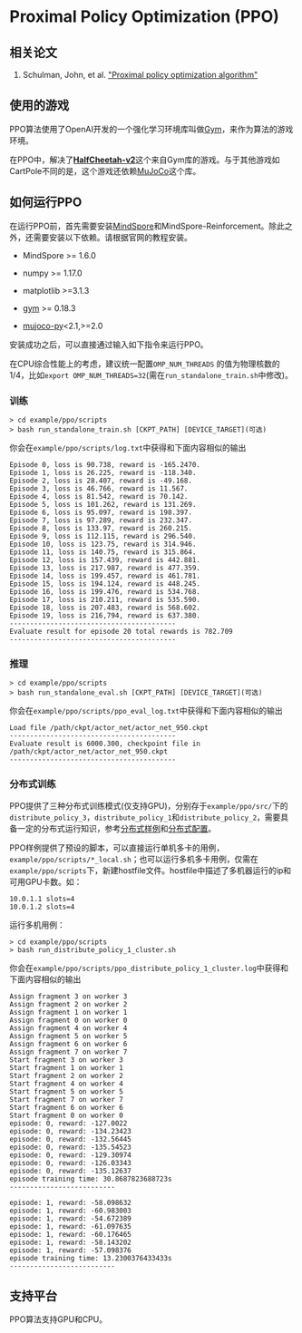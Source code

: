 # Proximal Policy Optimization (PPO)

## 相关论文

1. Schulman, John, et al. ["Proximal policy optimization algorithm"](https://arxiv.org/pdf/1707.06347.pdf)

## 使用的游戏

PPO算法使用了OpenAI开发的一个强化学习环境库叫做[Gym](https://github.com/openai/gym)，来作为算法的游戏环境。

在PPO中，解决了[**HalfCheetah-v2**](https://www.gymlibrary.ml/environments/mujoco/half_cheetah/)这个来自Gym库的游戏。与于其他游戏如CartPole不同的是，这个游戏还依赖[MuJoCo](https://github.com/openai/mujoco-py)这个库。

## 如何运行PPO

在运行PPO前，首先需要安装[MindSpore](https://www.mindspore.cn/install)和MindSpore-Reinforcement。除此之外，还需要安装以下依赖。请根据官网的教程安装。

- MindSpore >= 1.6.0

- numpy >= 1.17.0
- matplotlib >=3.1.3
- [gym](https://github.com/openai/gym) >= 0.18.3
- [mujoco-py](https://github.com/openai/mujoco-py)<2.1,>=2.0

安装成功之后，可以直接通过输入如下指令来运行PPO。

在CPU综合性能上的考虑，建议统一配置`OMP_NUM_THREADS` 的值为物理核数的1/4，比如`export OMP_NUM_THREADS=32`(需在`run_standalone_train.sh`中修改)。

### 训练

```shell
> cd example/ppo/scripts
> bash run_standalone_train.sh [CKPT_PATH] [DEVICE_TARGET](可选)
```

你会在`example/ppo/scripts/log.txt`中获得和下面内容相似的输出

```shell
Episode 0, loss is 90.738, reward is -165.2470.
Episode 1, loss is 26.225, reward is -118.340.
Episode 2, loss is 28.407, reward is -49.168.
Episode 3, loss is 46.766, reward is 11.567.
Episode 4, loss is 81.542, reward is 70.142.
Episode 5, loss is 101.262, reward is 131.269.
Episode 6, loss is 95.097, reward is 198.397.
Episode 7, loss is 97.289, reward is 232.347.
Episode 8, loss is 133.97, reward is 260.215.
Episode 9, loss is 112.115, reward is 296.540.
Episode 10, loss is 123.75, reward is 314.946.
Episode 11, loss is 140.75, reward is 315.864.
Episode 12, loss is 157.439, reward is 442.881.
Episode 13, loss is 217.987, reward is 477.359.
Episode 14, loss is 199.457, reward is 461.781.
Episode 15, loss is 194.124, reward is 448.245.
Episode 16, loss is 199.476, reward is 534.768.
Episode 17, loss is 210.211, reward is 535.590.
Episode 18, loss is 207.483, reward is 568.602.
Episode 19, loss is 216,794, reward is 637.380.
-----------------------------------------
Evaluate result for episode 20 total rewards is 782.709
-----------------------------------------
```

### 推理

```shell
> cd example/ppo/scripts
> bash run_standalone_eval.sh [CKPT_PATH] [DEVICE_TARGET](可选)
```

你会在`example/ppo/scripts/ppo_eval_log.txt`中获得和下面内容相似的输出

```shell
Load file /path/ckpt/actor_net/actor_net_950.ckpt
-----------------------------------------
Evaluate result is 6000.300, checkpoint file in /path/ckpt/actor_net/actor_net_950.ckpt
-----------------------------------------
```

### 分布式训练

PPO提供了三种分布式训练模式(仅支持GPU)，分别存于`example/ppo/src/`下的`distribute_policy_3`，`distribute_policy_1`和`distribute_policy_2`，需要具备一定的分布式运行知识，参考[分布式样例](https://www.mindspore.cn/tutorials/experts/zh-CN/master/parallel/train_gpu.html)和[分布式配置](https://www.mindspore.cn/docs/zh-CN/master/faq/distributed_configure.html)。

PPO样例提供了预设的脚本，可以直接运行单机多卡的用例，`example/ppo/scripts/*_local.sh`；也可以运行多机多卡用例，仅需在 `example/ppo/scripts`下，新建hostfile文件。hostfile中描述了多机器运行的ip和可用GPU卡数。如：

```shell
10.0.1.1 slots=4
10.0.1.2 slots=4
```

运行多机用例：

```shell
> cd example/ppo/scripts
> bash run_distribute_policy_1_cluster.sh
```

你会在`example/ppo/scripts/ppo_distribute_policy_1_cluster.log`中获得和下面内容相似的输出

```shell
Assign fragment 3 on worker 3
Assign fragment 2 on worker 2
Assign fragment 1 on worker 1
Assign fragment 0 on worker 0
Assign fragment 4 on worker 4
Assign fragment 5 on worker 5
Assign fragment 6 on worker 6
Assign fragment 7 on worker 7
Start fragment 3 on worker 3
Start fragment 1 on worker 1
Start fragment 2 on worker 2
Start fragment 4 on worker 4
Start fragment 5 on worker 5
Start fragment 7 on worker 7
Start fragment 6 on worker 6
Start fragment 0 on worker 0
episode: 0, reward: -127.0022
episode: 0, reward: -134.23423
episode: 0, reward: -132.56445
episode: 0, reward: -135.54523
episode: 0, reward: -129.30974
episode: 0, reward: -126.03343
episode: 0, reward: -135.12637
episode training time: 30.8687823688723s
--------------------------

episode: 1, reward: -58.098632
episode: 1, reward: -60.983003
episode: 1, reward: -54.672389
episode: 1, reward: -61.097635
episode: 1, reward: -60.176465
episode: 1, reward: -58.143202
episode: 1, reward: -57.098376
episode training time: 13.2300376433433s
--------------------------
```

## 支持平台

PPO算法支持GPU和CPU。

